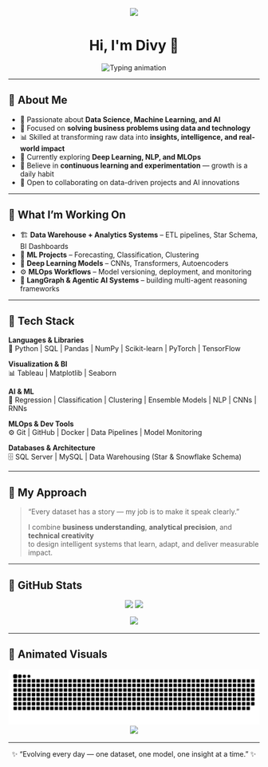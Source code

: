 <!-- Professional GitHub Profile - Divy -->

<!-- Animated Banner -->
<p align="center">
  <img src="https://raw.githubusercontent.com/abhisheknaiidu/abhisheknaiidu/master/code.gif" width="300px">
</p>

<h1 align="center">Hi, I'm Divy 👋</h1>

<p align="center">
  <img src="https://readme-typing-svg.demolab.com?font=Fira+Code&weight=500&size=20&pause=1000&color=00C2FF&center=true&vCenter=true&width=700&lines=Data+Science+%26+AI+Enthusiast;Lifelong+Learner;Problem+Solver;Solving+Business+Problems+Using+Technology;Learning+Something+New+Every+Single+Day+🚀" alt="Typing animation" />
</p>

---

## 🔹 About Me  

- 🎯 Passionate about **Data Science, Machine Learning, and AI**  
- 💼 Focused on **solving business problems using data and technology**  
- 📊 Skilled at transforming raw data into **insights, intelligence, and real-world impact**  
- 🧠 Currently exploring **Deep Learning, NLP, and MLOps**  
- 🌱 Believe in **continuous learning and experimentation** — growth is a daily habit  
- 💬 Open to collaborating on data-driven projects and AI innovations  

---

## 🔹 What I’m Working On  

- 🏗️ **Data Warehouse + Analytics Systems** – ETL pipelines, Star Schema, BI Dashboards  
- 🤖 **ML Projects** – Forecasting, Classification, Clustering  
- 🧬 **Deep Learning Models** – CNNs, Transformers, Autoencoders  
- ⚙️ **MLOps Workflows** – Model versioning, deployment, and monitoring  
- 🧠 **LangGraph & Agentic AI Systems** – building multi-agent reasoning frameworks  

---

## 🔹 Tech Stack  

**Languages & Libraries**  
🐍 Python | SQL | Pandas | NumPy | Scikit-learn | PyTorch | TensorFlow  

**Visualization & BI**  
📊 Tableau | Matplotlib | Seaborn  

**AI & ML**  
🤖 Regression | Classification | Clustering | Ensemble Models | NLP | CNNs | RNNs  

**MLOps & Dev Tools**  
⚙️ Git | GitHub | Docker | Data Pipelines | Model Monitoring  

**Databases & Architecture**  
🗄️ SQL Server | MySQL | Data Warehousing (Star & Snowflake Schema)  

---

## 🔹 My Approach  

> “Every dataset has a story — my job is to make it speak clearly.”  
>
> I combine **business understanding**, **analytical precision**, and **technical creativity**  
> to design intelligent systems that learn, adapt, and deliver measurable impact.  

---

## 🔹 GitHub Stats  

<p align="center">
  <img src="https://github-readme-stats.vercel.app/api?username=dvy246&show_icons=true&theme=radical" height="160">
  <img src="https://github-readme-stats.vercel.app/api/top-langs/?username=dvy246&layout=compact&theme=radical" height="160">
</p>

<p align="center">
  <img src="https://github-readme-streak-stats.herokuapp.com/?user=dvy246&theme=radical" height="160">
</p>

---

## 🔹 Animated Visuals  

<p align="center">
  <img src="https://github.com/Platane/snk/raw/output/github-contribution-grid-snake.svg" alt="snake animation">
  <br>
  <img src="https://raw.githubusercontent.com/saadeghi/saadeghi/master/dino.gif" width="400px">
</p>

---

<p align="center">
✨ “Evolving every day — one dataset, one model, one insight at a time.” ✨  
</p>
